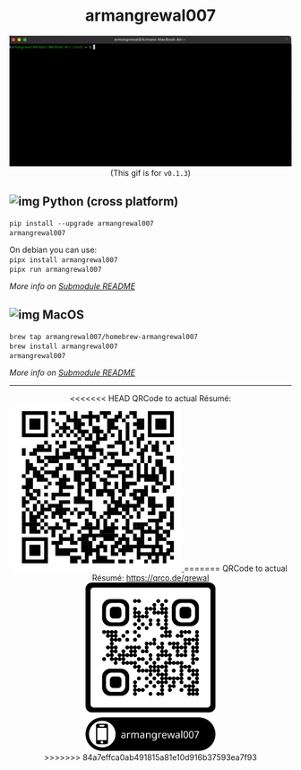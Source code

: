 <div align="center">
  <h1>armangrewal007</h1> 
  <img src="https://github.com/ArmanGrewal007/armangrewal007-py/blob/master/armangrewal007-py-v0.1.3.gif" /> <br>
  (This gif is for <code>v0.1.3</code>)
</div>

## ![img](https://icons-theta.vercel.app/icon?i=python) Python (cross platform) 
`pip install --upgrade armangrewal007` <br>
`armangrewal007` 

On debian you can use: <br>
`pipx install armangrewal007` <br>
`pipx run armangrewal007` <br>

_More info on [Submodule README](https://github.com/ArmanGrewal007/armangrewal007-py/blob/master/README.md)_

## ![img](https://icons-theta.vercel.app/icon?i=apple) MacOS 
`brew tap armangrewal007/homebrew-armangrewal007` <br>
`brew install armangrewal007` <br>
`armangrewal007`

_More info on [Submodule README](https://github.com/ArmanGrewal007/homebrew-armangrewal007/blob/master/README.md)_

-------

<div align="center">
<<<<<<< HEAD
  QRCode to actual Résumé: <br> 
  <a href="https://armangrewal007.github.io/armangrewal007.pdf"> 
    <img src="https://www.github.com/ArmanGrewal007/armangrewal007-py/blob/master/qrcode.png" height="300"/> </a>
=======
  QRCode to actual Résumé: <a href="https://qrco.de/grewal">https://qrco.de/grewal </a> <br>
  <a href="https://qrco.de/grewal"><img src="qrcode.png" height="300"/></a><br>
>>>>>>> 84a7effca0ab491815a81e10d916b37593ea7f93
</div>
